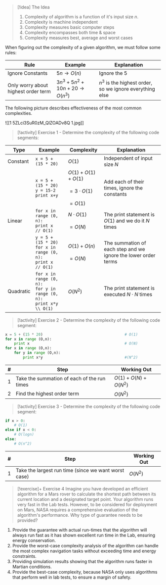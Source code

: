 
> [!idea] The Idea
> 1. Complexity of algorithm is a function of it's input size $n$.
> 2. Complexity is machine independent
> 3. Complexity measures basic computer steps
> 4. Complexity encompasses both time & space
> 5. Complexity measures best, average and worst cases

When figuring out the complexity of a given algorithm, we must follow some rules:

| **Rule**                            | **Example**                           | **Explanation**                                          |
| ----------------------------------- | ------------------------------------- | -------------------------------------------------------- |
| Ignore Constants                    | ${5n} \rightarrow O(n)$               | Ignore the 5                                             |
| Only worry about highest order term | $3n^3+5n^2+10n+20 \rightarrow O(n^3)$ | $n^3$ is the highest order, so we ignore everything else |
The following picture describes effectiveness of the most common complexities.

![[1 5ZLci3SuR0zM_QlZOADv8Q 1.jpg]]

> [!activity] Exercise 1 - Determine the complexity of the following code segments:

| Type      | Example                                                                                | Complexity                                             | Explanation                                                     |
| --------- | -------------------------------------------------------------------------------------- | ------------------------------------------------------ | --------------------------------------------------------------- |
| Constant  | `x = 5 + (15 * 20)`                                                                    | $O(1)$                                                 | Independent of input size $N$                                   |
|           | `x = 5 + (15 * 20)`<br>`y = 15-2`<br>`print x+y`                                       | $O(1)+O(1)+O(1)$<br><br>$= 3\cdot O(1)$<br><br>$=O(1)$ | Add each of their times, ignore the constants                   |
| Linear    | `for x in range (0, n):`<br>            `print x  // O(1)` <br>                        | $N \cdot O(1)$<br><br>$= O(N)$                         | The print statement is $O(1)$ and we do it $N$ times            |
|           | `y = 5 + (15 * 20)`<br>`for x in range (0, n):`<br>            `print x  // O(1)` <br> | $O(1) + O(n)$<br><br>$= O(N)$                          | The summation of each step and we ignore the lower  order terms |
| Quadratic | `for x in range (0, n):`<br>  `for y in range (0, n):`<br>      `print x*y   \\ O(1)`  | $O(N^2)$                                               | The print statement is executed $N \cdot N$ times               |

> [!activity] Exercise 2 - Determine the complexity of the following code segment:

```python
x = 5 + (15 * 20)                                     # O(1)
for x in range (O,n):
	print x                                           # O(N)
for x in range (O,n):
	for y in range (O,n):
		print x*y                                     #(N^2)
```

| #   | Step                                        | Working Out        |
| --- | ------------------------------------------- | ------------------ |
| 1   | Take the summation of each of the run times | $O(1)+O(N)+O(N^2$) |
| 2   | Find the highest order term                 | $O(N^2)$           |
> [!activity] Exercise 3 - Determine the complexity of the following code segment:

```python
if x > 0:
	# O(1)
else if x < 0:
	# O(logn)
else:
	# O(n^2)
```

| #   | Step                                                 | Working Out |
| --- | ---------------------------------------------------- | ----------- |
| 1   | Take the largest run time (since we want worst case) | $O(N^2)$    |



> [!exercise]+ Exercise 4
> Imagine you have developed an efficient algorithm for a Mars rover to calculate the shortest path between its current location and a designated target point. Your algorithm runs very fast in the Lab tests. However, to be considered for deployment on Mars, NASA requires a comprehensive evaluation of the algorithm's performance. Why type of guarantee needs to be provided?
1. Provide the guarantee with actual run-times that the algorithm will always run fast as it has shown excellent run time in the Lab, ensuring energy conservation.
2. Provide the worst-case complexity analysis of the algorithm can handle the most complex navigation tasks without exceeding time and energy constraints.
3. Providing simulation results showing that the algorithm runs faster in Martian conditions.
4. Provide the best-case complexity, because NASA only uses algorithms that perform well in lab tests, to ensure a margin of safety.


